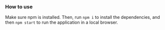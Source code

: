### How to use

Make sure npm is installed. Then, run `npm i` to install the dependencies, and then `npm start` to run the application in a local browser.